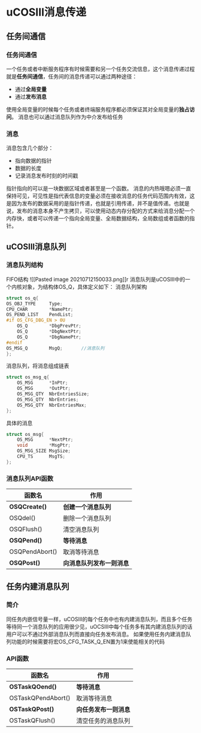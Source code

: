 # uCOSIII消息传递
## 任务间通信
### 任务间通信
一个任务或者中断服务程序有时候需要和另一个任务交流信息，这个消息传递过程就是**任务间通信**，任务间的消息传递可以通过两种途径：
+ 通过**全局变量**
+ 通过**发布消息**

使用全局变量的时候每个任务或者终端服务程序都必须保证其对全局变量的**独占访问**。
消息也可以通过消息队列作为中介发布给任务

### 消息
消息包含几个部分：
+ 指向数据的指针
+ 数据的长度
+ 记录消息发布时刻的时间戳

指针指向的可以是一块数据区域或者甚至是一个函数。
消息的内热哦嗯必须一直保持可见，可见性是指代表信息的变量必须在接收消息的任务代码范围内有效，这是因为发布的数据采用的是指针传递，也就是引用传递，并不是值传递。也就是说，发布的消息本身不产生拷贝，可以使用动态内存分配的方式来给消息分配一个内存快，或者可以传递一个指向全局变量、全局数据结构，全局数组或者函数的指针。


## uCOSIII消息队列
### 消息队列结构
FIFO结构
![[Pasted image 20210712150033.png]]r
消息队列是uCOSIII中的一个内核对象，为结构体OS_Q，具体定义如下：
消息队列架构
```c
struct os_q{
OS_OBJ_TYPE		Type;
CPU_CHAR		*NamePtr;
OS_PEND_LIST	PendList;
#if OS_CFG_DBG_EN > 0U
	OS_Q		*DbgPrevPtr;
	OS_Q		*DbgNextPtr;
	OS_Q		*DbgNamePtr;
#endif
OS_MSG_Q		MsgQ;		//消息队列
};
```
消息队列，将消息组成链表
```c
struct os_msg_q{
	OS_MSG		*InPtr;
	OS_MSG		*OutPtr;
	OS_MSG_QTY	NbrEntriesSize;
	OS_MSG_QTY	NbrEntries;
	OS_MSG_QTY	NbrEntriesMax;
};
```
具体的消息
```c
struct os_msg{
	OS_MSG		*NextPtr;
	void 		*MsgPtr;
	OS_MSG_SIZE	MsgSize;
	CPU_TS		MsgTS;
};
```

### 消息队列API函数
| 函数名          | 作用                   |
| --------------- | ---------------------- |
| **OSQCreate()** | **创建一个消息队列**   |
| OSQdel()        | 删除一个消息队列       |
| OSQFlush()      | 清空消息队列           |
| **OSQPend()**   | **等待消息**           |
| OSQPendAbort()  | 取消等待消息           |
| **OSQPost()**   | **向消息队列发布一则消息** |

## 任务内建消息队列
### 简介
同任务内嵌信号量一样，uCOSIII的每个任务中也有内建消息队列，而且多个任务等待同一个消息队列的应用很少见，uOCSIII中每个任务多有其内建消息队列的话用户可以不通过外部消息队列而直接向任务发布消息。
如果使用任务内建消息队列功能的时候需要将宏OS_CFG_TASK_Q_EN置为1来使能相关的代码
### API函数
| 函数名             | 作用               |
| ------------------ | ------------------ |
| **OSTaskQOend()**  | **等待消息**       |
| OSTaskQPendAbort() | 取消等待消息       |
| **OSTaskQPost()**  | **向任务发布一则消息** |
| OSTaskQFlush()     | 清空任务的消息队列 |
